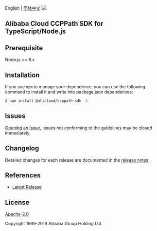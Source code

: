 English | [简体中文](README-CN.md)
![](https://aliyunsdk-pages.alicdn.com/icons/AlibabaCloud.svg)

## Alibaba Cloud CCPPath SDK for TypeScript/Node.js

## Prerequisite

Node.js >= 8.x

## Installation
If you use `npm` to manage your dependence, you can use the following command to install it and write into package.json dependences:

```sh
$ npm install @alicloud/ccppath-sdk -S
```

## Issues
[Opening an Issue](https://github.com/aliyun/aliyun-ccp/issues/new), Issues not conforming to the guidelines may be closed immediately.

## Changelog
Detailed changes for each release are documented in the [release notes](./ChangeLog.txt).

## References
* [Latest Release](https://github.com/aliyun/aliyun-ccp/tree/master/ccppath-sdk/ts)

## License
[Apache-2.0](http://www.apache.org/licenses/LICENSE-2.0)

Copyright 1999-2019 Alibaba Group Holding Ltd.